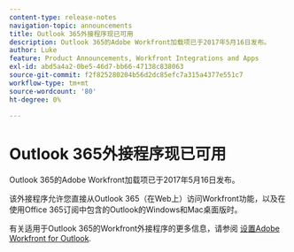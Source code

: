 ```yaml
---
content-type: release-notes
navigation-topic: announcements
title: Outlook 365外接程序现已可用
description: Outlook 365的Adobe Workfront加载项已于2017年5月16日发布。
author: Luke
feature: Product Announcements, Workfront Integrations and Apps
exl-id: abd5a4a2-0be5-46d7-bb66-47138c838063
source-git-commit: f2f825280204b56d2dc85efc7a315a4377e551c7
workflow-type: tm+mt
source-wordcount: '80'
ht-degree: 0%

---
```


# Outlook 365外接程序现已可用

Outlook 365的Adobe Workfront加载项已于2017年5月16日发布。

该外接程序允许您直接从Outlook 365（在Web上）访问Workfront功能，以及在使用Office 365订阅中包含的Outlook的Windows和Mac桌面版时。

有关适用于Outlook 365的Workfront外接程序的更多信息，请参阅 [设置Adobe Workfront for Outlook](../../workfront-integrations-and-apps/using-workfront-with-outlook/set-up-workfront-for-outlook.md).
